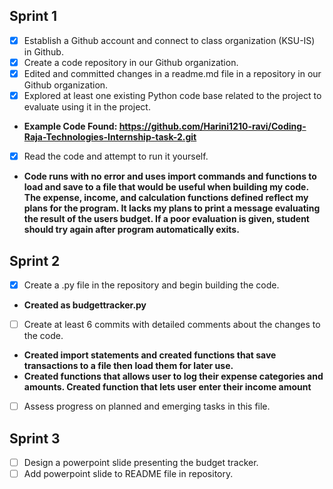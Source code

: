 ## Sprint 1
- [x] Establish a Github account and connect to class organization (KSU-IS) in Github.
- [x] Create a code repository in our Github organization.
- [x] Edited and committed changes in a readme.md file in a repository in our Github organization.
- [x] Explored at least one existing Python code base related to the project to evaluate using it in the project.
- **Example Code Found: https://github.com/Harini1210-ravi/Coding-Raja-Technologies-Internship-task-2.git**
- [x] Read the code and attempt to run it yourself.
- **Code runs with no error and uses import commands and functions to load and save to a file that would be useful when building my code. The expense, income, and calculation functions defined reflect my plans for the program. It lacks my plans to print a message evaluating the result of the users budget. If a poor evaluation is given, student should try again after program automatically exits.**
## Sprint 2
- [x] Create a .py file in the repository and begin building the code.
- **Created as budgettracker.py**
- [ ] Create at least 6 commits with detailed comments about the changes to the code.
- **Created import statements and created functions that save transactions to a file then load them for later use.**
- **Created functions that allows user to log their expense categories and amounts. Created function that lets user enter their income amount**
- [ ] Assess progress on planned and emerging tasks in this file.
## Sprint 3
- [ ] Design a powerpoint slide presenting the budget tracker.
- [ ] Add powerpoint slide to README file in repository.
